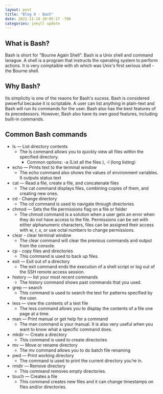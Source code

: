 ```yaml
---
layout: post
title: "Blog 9 - Bash"
date: 2021-11-18 20:05:17 -700
categories: jekyll update
---
```


## What is Bash?
Bash is short for "Bourne Again Shell". Bash is a Unix shell and command lanague.  A shell is a program that instructs the operating system to perform actions. It is very comptaible with sh which was Unix's first serious shell - the Bourne shell.

## Why Bash?
Its simplicity is one of the reaons for Bash's sucess. Bash is considered pwoerful because it is scriptable. A user can list anything in plain-text and Bash will run its commands for the user. Bash also has the best features of its precedessors. However, Bash also have its own good features, including built-in commands.

## Common Bash commands

- ls — List directory contents
  - The ls command allows you to quickly view all files within the specified directory.
    - Common options: -a (List all the files ), -l (long listing)
- echo — Prints text to the terminal window
  - The echo command also shows the values of environment variables. It outputs status text 
- cat — Read a file, create a file, and concatenate files
  - The cat command displays files, combining copies of them, and creating new ones.
- cd - Change directory 
  - The cd command is used to navigate through directories 
- chmod — Sets the file permissions flag on a file or folder
  - The chmod command is a solution when a user gets an error when they do not have access to the file. Permissions can be set with either alphanumeric characters, files can be assigned their access with w, r, x, or use octal numbers to change permissions. 
- clear - clear terminal window 
  - The clear command will clear the previous commands and output from the console. 
- cp - copy files and directories 
  - This command is used to back up files. 
- exit — Exit out of a directory
  - The exit command ends the execution of a shell script or log out of the SSH remote access session.
- history — list your most recent commands
  - The history command shows past commands that you used. 
- grep — search
  - This command is used to search the text for patterns specified by the user.
- less — view the contents of a text file
  - The less command allows you to display the contents of a file one page at a time.
- man — Print manual or get help for a command
  - The man command is your manual. It is also very useful when you want to know what a specific command does. 
- mkdir — Create a directory
  - This command is used to create directories
- mv — Move or rename directory
  - The mv command allows you to do batch file renaming 
- pwd — Print working directory
  - The command is used to print the current directory you’re in.
- rmdir — Remove directory
  - This command removes empty directories. 
- touch — Creates a file
  - This command creates new files and it can change timestamps on files and/or directories.





